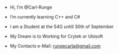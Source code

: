- Hi, I’m @Carl-Runge

- I’m currently learning C++ and C#
- I am a Student at the S4G untill 30th of September
- My Dream is to Working for Crytek or Ubisoft

- My Contacts
e-Mail: rungecarla@gmail.com
